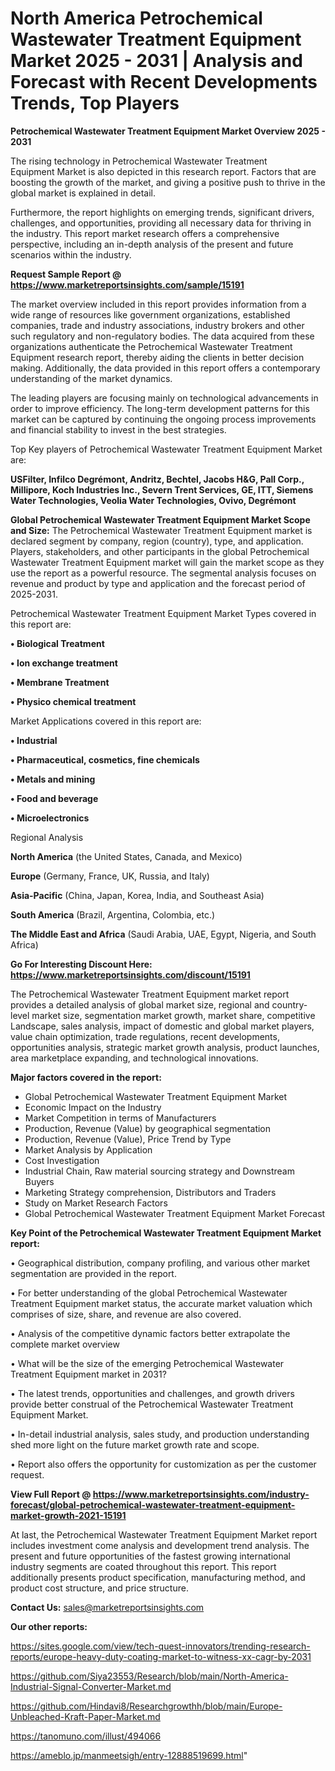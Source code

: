 # North America Petrochemical Wastewater Treatment Equipment Market 2025 - 2031 | Analysis and Forecast with Recent Developments Trends, Top Players

<Strong> Petrochemical Wastewater Treatment Equipment Market Overview 2025 - 2031</strong>

The rising technology in Petrochemical Wastewater Treatment Equipment Market is also depicted in this research report. Factors that are boosting the growth of the market, and giving a positive push to thrive in the global market is explained in detail.

Furthermore, the report highlights on emerging trends, significant drivers, challenges, and opportunities, providing all necessary data for thriving in the industry. This report market research offers a comprehensive perspective, including an in-depth analysis of the present and future scenarios within the industry.

<strong>Request Sample Report @ <a href=https://www.marketreportsinsights.com/sample/15191>https://www.marketreportsinsights.com/sample/15191</a></strong>

The market overview included in this report provides information from a wide range of resources like government organizations, established companies, trade and industry associations, industry brokers and other such regulatory and non-regulatory bodies. The data acquired from these organizations authenticate the Petrochemical Wastewater Treatment Equipment research report, thereby aiding the clients in better decision making. Additionally, the data provided in this report offers a contemporary understanding of the market dynamics.

The leading players are focusing mainly on technological advancements in order to improve efficiency. The long-term development patterns for this market can be captured by continuing the ongoing process improvements and financial stability to invest in the best strategies.

Top Key players of Petrochemical Wastewater Treatment Equipment Market are:

<strong>USFilter, Infilco Degrémont, Andritz, Bechtel, Jacobs H&G, Pall Corp., Millipore, Koch Industries Inc., Severn Trent Services, GE, ITT, Siemens Water Technologies, Veolia Water Technologies, Ovivo, Degrémont</strong>

<strong><b>Global Petrochemical Wastewater Treatment Equipment Market Scope and Size:</b></strong>
The Petrochemical Wastewater Treatment Equipment market is declared segment by company, region (country), type, and application. Players, stakeholders, and other participants in the global Petrochemical Wastewater Treatment Equipment market will gain the market scope as they use the report as a powerful resource. The segmental analysis focuses on revenue and product by type and application and the forecast period of 2025-2031.

Petrochemical Wastewater Treatment Equipment Market Types covered in this report are:

<strong>• Biological Treatment

• Ion exchange treatment

• Membrane Treatment

• Physico chemical treatment</strong>

Market Applications covered in this report are:

<strong>• Industrial

• Pharmaceutical, cosmetics, fine chemicals

• Metals and mining

• Food and beverage

• Microelectronics</strong> 

Regional Analysis

<strong>North America</strong> (the United States, Canada, and Mexico)

<strong>Europe</strong> (Germany, France, UK, Russia, and Italy)

<strong>Asia-Pacific</strong> (China, Japan, Korea, India, and Southeast Asia)

<strong>South America</strong> (Brazil, Argentina, Colombia, etc.)

<strong>The Middle East and Africa</strong> (Saudi Arabia, UAE, Egypt, Nigeria, and South Africa)

<strong>Go For Interesting Discount Here: <a href=https://www.marketreportsinsights.com/discount/15191>https://www.marketreportsinsights.com/discount/15191</a></strong>

The Petrochemical Wastewater Treatment Equipment market report provides a detailed analysis of global market size, regional and country-level market size, segmentation market growth, market share, competitive Landscape, sales analysis, impact of domestic and global market players, value chain optimization, trade regulations, recent developments, opportunities analysis, strategic market growth analysis, product launches, area marketplace expanding, and technological innovations.

<strong><b>Major factors covered in the report:</b></strong>
<ul>
  <li>Global Petrochemical Wastewater Treatment Equipment Market </li>
  <li>Economic Impact on the Industry</li>
  <li>Market Competition in terms of Manufacturers</li>
  <li>Production, Revenue (Value) by geographical segmentation</li>
  <li>Production, Revenue (Value), Price Trend by Type</li>
  <li>Market Analysis by Application</li>
  <li>Cost Investigation</li>
  <li>Industrial Chain, Raw material sourcing strategy and Downstream Buyers</li>
  <li>Marketing Strategy comprehension, Distributors and Traders</li>
  <li>Study on Market Research Factors</li>
  <li>Global Petrochemical Wastewater Treatment Equipment Market Forecast</li>
</ul>

<strong><b>Key Point of the Petrochemical Wastewater Treatment Equipment Market report:</b></strong>

• Geographical distribution, company profiling, and various other market segmentation are provided in the report.

• For better understanding of the global Petrochemical Wastewater Treatment Equipment market status, the accurate market valuation which comprises of size, share, and revenue are also covered.

• Analysis of the competitive dynamic factors better extrapolate the complete market overview

• What will be the size of the emerging Petrochemical Wastewater Treatment Equipment market in 2031?

• The latest trends, opportunities and challenges, and growth drivers provide better construal of the Petrochemical Wastewater Treatment Equipment Market.

• In-detail industrial analysis, sales study, and production understanding shed more light on the future market growth rate and scope.

• Report also offers the opportunity for customization as per the customer request.

<strong><b>View Full Report @ <a href=https://www.marketreportsinsights.com/industry-forecast/global-petrochemical-wastewater-treatment-equipment-market-growth-2021-15191>https://www.marketreportsinsights.com/industry-forecast/global-petrochemical-wastewater-treatment-equipment-market-growth-2021-15191</a></b></strong>


At last, the Petrochemical Wastewater Treatment Equipment Market report includes investment come analysis and development trend analysis. The present and future opportunities of the fastest growing international industry segments are coated throughout this report. This report additionally presents product specification, manufacturing method, and product cost structure, and price structure.

<strong>Contact Us:</strong>
sales@marketreportsinsights.com

<strong>Our other reports:</strong>

<a href=https://sites.google.com/view/tech-quest-innovators/trending-research-reports/europe-heavy-duty-coating-market-to-witness-xx-cagr-by-2031>https://sites.google.com/view/tech-quest-innovators/trending-research-reports/europe-heavy-duty-coating-market-to-witness-xx-cagr-by-2031</a>

<a href=https://github.com/Siya23553/Research/blob/main/North-America-Industrial-Signal-Converter-Market.md>https://github.com/Siya23553/Research/blob/main/North-America-Industrial-Signal-Converter-Market.md</a>

<a href=https://github.com/Hindavi8/Researchgrowthh/blob/main/Europe-Unbleached-Kraft-Paper-Market.md>https://github.com/Hindavi8/Researchgrowthh/blob/main/Europe-Unbleached-Kraft-Paper-Market.md</a>

<a href=https://tanomuno.com/illust/494066>https://tanomuno.com/illust/494066</a>

<a href=https://ameblo.jp/manmeetsigh/entry-12888519699.html>https://ameblo.jp/manmeetsigh/entry-12888519699.html</a>"
